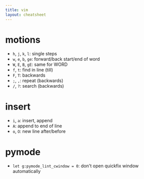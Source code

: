```yaml
---
title: vim
layout: cheatsheet
---
```

# motions
- `h`, `j`, `k`, `l`: single steps
- `w`, `e`, `b`, `ge`: forward/back start/end of word
- `W`, `E`, `B`, `gE`: same for WORD
- `f`, `t`: find in line (till)
- `F`, `T`: backwards
- `;`, `,`: repeat (backwards)
- `/`, `?`: search (backwards)

# insert
- `i`, `a`: insert, append
- `A`: append to end of line
- `o`, `O`: new line after/before

# pymode
- `let g:pymode_lint_cwindow = 0`: don't open quickfix window automatically
